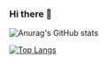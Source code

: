 ### Hi there 👋

![Anurag's GitHub stats](https://github-readme-stats.vercel.app/api?username=ip681&show_icons=true&theme=transparent)

[![Top Langs](https://github-readme-stats.vercel.app/api/top-langs/?username=ip681&hide_progress=falce&layout=compact)](https://github.com/anuraghazra/github-readme-stats)



<!--
**ip681/ip681** is a ✨ _special_ ✨ repository because its `README.md` (this file) appears on your GitHub profile.

Here are some ideas to get you started:

- 🔭 I’m currently working on ...
- 🌱 I’m currently learning ...
- 👯 I’m looking to collaborate on ...
- 🤔 I’m looking for help with ...
- 💬 Ask me about ...
- 📫 How to reach me: ...
- 😄 Pronouns: ...
- ⚡ Fun fact: ...
-->
